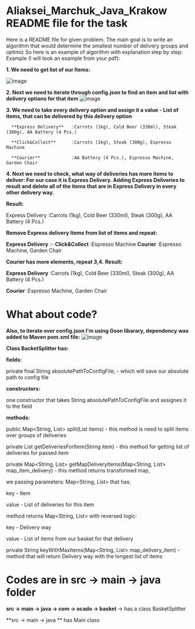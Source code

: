 # Aliaksei_Marchuk_Java_Krakow README file for the task
Here is a README file for given problem.
The main goal is to write an algorithm that would determine the smallest number of delivery groups and optimiz
So here is an example of algorithm with explanation step by step:
Example (I will took an example from your pdf):

**1. We need to get list of our Items:**

   ![image](https://github.com/JON1MAN/Aliaksei_Marchuk_Java_Krakow/assets/117488279/735b37af-dea4-4f8c-97ec-799478b604a5)
   
**2. Next we need to iterate through config.json to find an item and list with delivery options for that item**
   ![image](https://github.com/JON1MAN/Aliaksei_Marchuk_Java_Krakow/assets/117488279/1569ca1e-3f49-4aff-9576-b5d63ecad467)
   
**3. We need to take every delivery option and assign it a value - List of items, that can be delivered by
this delivery option**

      **Express Delivery**   :Carrots (1kg), Cold Beer (330ml), Steak (300g), AA Battery (4 Pcs.)
      
      **Click&Collect**      :Carrots (1kg), Steak (300g), Espresso Machine
      
      **Courier**            :AA Battery (4 Pcs.), Espresso Machine, Garden Chair

**4. Next we need to check, what way of deliveries has more items to deliver:
For our case it is Express Delivery.
Adding Express Deliveries to result and delete all of the items that are in
Express Delivery in every other delivery way.**

**Result:**

Express Delivery :Carrots (1kg), Cold Beer (330ml), Steak (300g), AA Battery (4 Pcs.)

**Remove Express delivery Items from list of items and repeat:**

**Express Delivery** :-
**Click&Collect**    :Espresso Machine
**Courier**          :Espresso Machine, Garden Chair

**Courier has more elements, repeat 3,4.**
**Result:**

**Express Delivery** :Carrots (1kg), Cold Beer (330ml), Steak (300g), AA Battery (4 Pcs.)

**Courier**          :Espresso Machine, Garden Chair


# What about code?
**Also, to iterate over config.json I'm using Gson libarary, dependency was added to
Maven pom.xml file:**
![image](https://github.com/JON1MAN/Aliaksei_Marchuk_Java_Krakow/assets/117488279/f6f18b9d-2a2a-4910-9fbc-ad44427b6acb)

**Class BacketSplitter has:**

**fields:**

private final String absolutePathToConfigFile; - which will save our absolute path to config file

**constructors:**

one constructor that takes String absolutePathToConfigFile and assignes it to the field

**methods:**

public Map<String, List<String>> split(List<String> items) - this method is need to split items over groups of deliveries

private List<String> getDeliveriesForItem(String item) - this method for getting list of deliveries for passed item

private Map<String, List<String>> getMapDeliveryItems(Map<String, List<String>> map_item_delivery)  - this method returns transformed map,

we passing parameters: Map<String, List<String>> that has:

key - Item

value - List of deliveries for this item

method returns Map<String, List<String>> with reversed logic:

key - Delivery way

value - List of items from our basket for that delivery

private String keyWithMaxItems(Map<String, List<String>> map_delivery_item) - method that will return Delivery way with the longest list of items

# Codes are in **src -> main -> java** folder

**src -> main -> java -> com -> ocado -> basket** -> has a class BasketSplitter

**src -> main -> java ** has Main class


